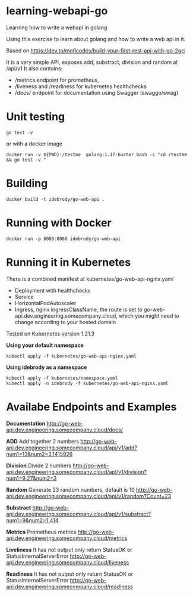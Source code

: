 # learning-webapi-go
Learning how to write a webapi in golang

Using this exercise to learn about golang and how to write a web api in it. 

Based on 
https://dev.to/moficodes/build-your-first-rest-api-with-go-2gcj


It is a very simple API, exposes add, substract, division and random at /api/v1 
It also contains:

* /metrics endpoint for prometheus, 
* /liveness  and /readiness for kubernetes healthchecks
* /docs/ endpoint for documentation using Swagger (swaggo/swag)


# Unit testing
```
go test -v 
```
or with a docker image
```
docker run -v ${PWD}:/testme  golang:1.17-buster bash -c "cd /testme && go test -v "
```

# Building

```
docker build -t idebrody/go-web-api .
```

# Running with Docker

```
docker run -p 8080:8080 idebrody/go-web-api
```

# Running it in Kubernetes

There is a combined manifest at kubernetes/go-web-api-nginx.yaml
* Deployment with healthchecks
* Service
* HorizontalPodAutoscaler
* Ingress, nginx ingressClassName, the route is set to go-web-api.dev.engineering.somecompany.cloud, which you might need to change according to your hosted domain

Tested on Kubernetes version 1.21.3

**Using your default namespace**
```
kubectl apply -f kubernetes/go-web-api-nginx.yaml
```

**Using idebrody as a namespace**
```
kubectl apply -f kubernetes/namespace.yaml
kubectl apply -n idebrody -f kubernetes/go-web-api-nginx.yaml
```

# Availabe Endpoints and Examples


**Documentation**
http://go-web-api.dev.engineering.somecompany.cloud/docs/

**ADD**
Add together 2 numbers
http://go-web-api.dev.engineering.somecompany.cloud/api/v1/add?num1=13&num2=3.1415926

**Division**
Divide 2 numbers
http://go-web-api.dev.engineering.somecompany.cloud/api/v1/division?num1=9.27&num2=3

**Random**
Generate 23 random numbers, default is 10
http://go-web-api.dev.engineering.somecompany.cloud/api/v1/random?Count=23

**Substract**
http://go-web-api.dev.engineering.somecompany.cloud/api/v1/substract?num1=9&num2=1.414

**Metrics**
Prometheus metrics
http://go-web-api.dev.engineering.somecompany.cloud/metrics

**Liveliness**
It has not output only return StatusOK or StatusInternalServerError
http://go-web-api.dev.engineering.somecompany.cloud/liveness

**Readiness**
It has not output only return StatusOK or StatusInternalServerError
http://go-web-api.dev.engineering.somecompany.cloud/readiness

